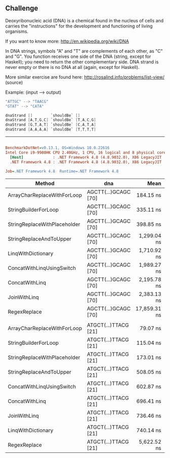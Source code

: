 ## Challenge

Deoxyribonucleic acid (DNA) is a chemical found in the nucleus of cells and carries the "instructions" for the development and functioning of living organisms.

If you want to know more: http://en.wikipedia.org/wiki/DNA

In DNA strings, symbols "A" and "T" are complements of each other, as "C" and "G". You function receives one side of the DNA (string, except for Haskell); you need to return the other complementary side. 
DNA strand is never empty or there is no DNA at all (again, except for Haskell).

More similar exercise are found here: http://rosalind.info/problems/list-view/ (source)

Example: (input --> output)

```c#
"ATTGC" --> "TAACG"
"GTAT" --> "CATA"
```

```c#
dnaStrand []        `shouldBe` []
dnaStrand [A,T,G,C] `shouldBe` [T,A,C,G]
dnaStrand [G,T,A,T] `shouldBe` [C,A,T,A]
dnaStrand [A,A,A,A] `shouldBe` [T,T,T,T]
```

---

``` ini

BenchmarkDotNet=v0.13.1, OS=Windows 10.0.22616
Intel Core i9-9980HK CPU 2.40GHz, 1 CPU, 16 logical and 8 physical cores
  [Host]             : .NET Framework 4.8 (4.8.9032.0), X86 LegacyJIT
  .NET Framework 4.8 : .NET Framework 4.8 (4.8.9032.0), X86 LegacyJIT

Job=.NET Framework 4.8  Runtime=.NET Framework 4.8  

```
|                       Method |                  dna |         Mean |      Error |     StdDev | Ratio | RatioSD |  Gen 0 | Allocated |
|----------------------------- |--------------------- |-------------:|-----------:|-----------:|------:|--------:|-------:|----------:|
|  ArrayCharReplaceWithForLoop | AGCTT(...)GCAGC [70] |    184.15 ns |   2.790 ns |   2.329 ns |  0.55 |    0.01 | 0.0587 |     308 B |
|         StringBuilderForLoop | AGCTT(...)GCAGC [70] |    335.11 ns |   6.693 ns |   7.162 ns |  1.00 |    0.00 | 0.1092 |     573 B |
| StringReplaceWithPlaceholder | AGCTT(...)GCAGC [70] |    398.85 ns |   7.812 ns |   6.523 ns |  1.19 |    0.03 | 0.1783 |     937 B |
|      StringReplaceAndToUpper | AGCTT(...)GCAGC [70] |  1,299.04 ns |  25.450 ns |  28.288 ns |  3.88 |    0.13 | 0.1488 |     781 B |
|           LinqWithDictionary | AGCTT(...)GCAGC [70] |  1,710.92 ns |  19.026 ns |  15.887 ns |  5.11 |    0.11 | 0.2613 |   1,374 B |
|    ConcatWithLinqUsingSwitch | AGCTT(...)GCAGC [70] |  1,989.27 ns |   8.768 ns |   8.202 ns |  5.94 |    0.13 | 0.4196 |   2,207 B |
|               ConcatWithLinq | AGCTT(...)GCAGC [70] |  2,195.78 ns |  40.056 ns |  37.469 ns |  6.56 |    0.19 | 0.4120 |   2,175 B |
|                 JoinWithLinq | AGCTT(...)GCAGC [70] |  2,383.13 ns |  47.608 ns |  48.890 ns |  7.10 |    0.21 | 0.4120 |   2,175 B |
|                 RegexReplace | AGCTT(...)GCAGC [70] | 17,859.31 ns | 340.472 ns | 318.478 ns | 53.31 |    0.98 | 2.5940 |  13,644 B |
|                              |                      |              |            |            |       |         |        |           |
|  ArrayCharReplaceWithForLoop | ATGCT(...)TTACG [21] |     79.07 ns |   1.352 ns |   1.199 ns |  0.69 |    0.02 | 0.0213 |     112 B |
|         StringBuilderForLoop | ATGCT(...)TTACG [21] |    115.04 ns |   2.333 ns |   2.686 ns |  1.00 |    0.00 | 0.0381 |     200 B |
| StringReplaceWithPlaceholder | ATGCT(...)TTACG [21] |    173.01 ns |   3.471 ns |   3.409 ns |  1.50 |    0.04 | 0.0641 |     336 B |
|      StringReplaceAndToUpper | ATGCT(...)TTACG [21] |    508.05 ns |   9.926 ns |  11.817 ns |  4.41 |    0.16 | 0.0534 |     280 B |
|    ConcatWithLinqUsingSwitch | ATGCT(...)TTACG [21] |    602.87 ns |  11.801 ns |  12.119 ns |  5.24 |    0.13 | 0.1392 |     733 B |
|               ConcatWithLinq | ATGCT(...)TTACG [21] |    696.41 ns |  13.560 ns |  14.509 ns |  6.05 |    0.12 | 0.1335 |     701 B |
|                 JoinWithLinq | ATGCT(...)TTACG [21] |    736.46 ns |  14.589 ns |  23.139 ns |  6.40 |    0.17 | 0.1335 |     701 B |
|           LinqWithDictionary | ATGCT(...)TTACG [21] |    740.14 ns |  14.644 ns |  14.383 ns |  6.42 |    0.17 | 0.1278 |     673 B |
|                 RegexReplace | ATGCT(...)TTACG [21] |  5,622.52 ns | 112.456 ns | 153.931 ns | 49.02 |    1.63 | 0.8087 |   4,242 B |
